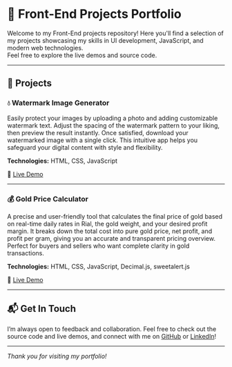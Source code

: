 # 🚀 Front-End Projects Portfolio

Welcome to my Front-End projects repository! Here you'll find a selection of my projects showcasing my skills in UI development, JavaScript, and modern web technologies.  
Feel free to explore the live demos and source code.

---

## 📁 Projects

### 💧 Watermark Image Generator
Easily protect your images by uploading a photo and adding customizable watermark text. Adjust the spacing of the watermark pattern to your liking, then preview the result instantly. Once satisfied, download your watermarked image with a single click. This intuitive app helps you safeguard your digital content with style and flexibility.

**Technologies:** HTML, CSS, JavaScript

🔗 [Live Demo](https://rezaferdosara.github.io/Watermark/)  

---

### 💰 Gold Price Calculator
A precise and user-friendly tool that calculates the final price of gold based on real-time daily rates in Rial, the gold weight, and your desired profit margin. It breaks down the total cost into pure gold price, net profit, and profit per gram, giving you an accurate and transparent pricing overview. Perfect for buyers and sellers who want complete clarity in gold transactions.

**Technologies:** HTML, CSS, JavaScript, Decimal.js, sweetalert.js 

🔗 [Live Demo](https://rezaferdosara.github.io/Gold-Price-Calculator/)  

---

<!-- Add more projects here -->
## 📬 Get In Touch

I’m always open to feedback and collaboration. Feel free to check out the source code and live demos, and connect with me on [GitHub](https://github.com/rezaferdos) or [LinkedIn](https://www.linkedin.com/in/rezaferdosara/)!

  

---

*Thank you for visiting my portfolio!*
